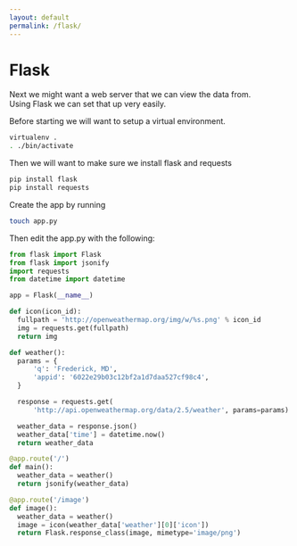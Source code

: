 ```yaml
---
layout: default
permalink: /flask/
---
```


# Flask

Next we might want a web server that we can view the data from.  
Using Flask we can set that up very easily.  

Before starting we will want to setup a virtual environment.

```bash
virtualenv .
. ./bin/activate
```

Then we will want to make sure we install flask and requests

```bash
pip install flask
pip install requests
```

Create the app by running

```bash
touch app.py
```

Then edit the app.py with the following:

```python
from flask import Flask
from flask import jsonify
import requests
from datetime import datetime

app = Flask(__name__)

def icon(icon_id):
  fullpath = 'http://openweathermap.org/img/w/%s.png' % icon_id
  img = requests.get(fullpath)
  return img

def weather():
  params = {
      'q': 'Frederick, MD',
      'appid': '6022e29b03c12bf2a1d7daa527cf98c4',
  }

  response = requests.get(
      'http://api.openweathermap.org/data/2.5/weather', params=params)

  weather_data = response.json()
  weather_data['time'] = datetime.now()
  return weather_data

@app.route('/')
def main():
  weather_data = weather()
  return jsonify(weather_data)

@app.route('/image')
def image():
  weather_data = weather()
  image = icon(weather_data['weather'][0]['icon'])
  return Flask.response_class(image, mimetype='image/png')
```
